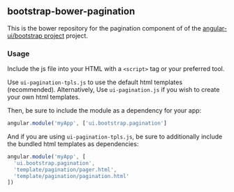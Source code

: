 
## bootstrap-bower-pagination

This is the bower repository for the pagination component of of the [angular-ui/bootstrap project](https://github.com/angular-ui/bootstrap) project.

### Usage

Include the js file into your HTML with a `<script>` tag or your preferred tool.

Use `ui-pagination-tpls.js` to use the default html templates (recommended). Alternatively, Use `ui-pagination.js` if you wish to create your own html templates.

Then, be sure to include the module as a dependency for your app:
```js
angular.module('myApp', ['ui.bootstrap.pagination']
```



And if you are using `ui-pagination-tpls.js`, be sure to additionally include the bundled html templates as dependencies:
```js
angular.module('myApp', [
  'ui.bootstrap.pagination',
  'template/pagination/pager.html',
  'template/pagination/pagination.html'
])
```

